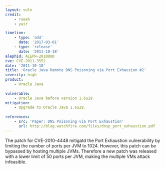 ```yaml
---
layout: vuln
credit:
    - roeeh
    - yair

timeline:
    - type: 'add'
      date: '2017-03-01'
    - type: 'release'
      date: '2011-10-18' 
alephid: ALEPH-2010000
cve: CVE-2011-3552
date: '2011-10-18'
title: 'Oracle Java Remote DNS Poisoning via Port Exhausion #2'
severity: high
product:
    - Oracle Java
    
vulnerable:
    - Oracle Java before version 1.6u29
mitigation:
    - Upgrade to Oracle Java 1.6u29.
    
references:
    - src: 'Paper: DNS Poisoning via Port Exhaustion'
      url: http://blog.watchfire.com/files/dnsp_port_exhaustion.pdf
---
```

The patch for CVE-2010-4448 mitigatd the Port Exhaustion vulnerability by limiting the number of ports per JVM to 1024. However, this patch can be bypassed by hosting multiple JVMs. Therefore a new patch was released with a lower limit of 50 ports per JVM, making the multiple VMs attack infeasible.